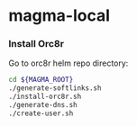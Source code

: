# magma-local

### Install Orc8r

Go to orc8r helm repo directory:
```bash
cd ${MAGMA_ROOT}
./generate-softlinks.sh
./install-orc8r.sh
./generate-dns.sh
./create-user.sh
```
